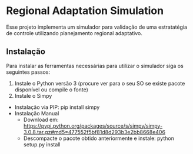 # Regional Adaptation Simulation

Esse projeto implementa um simulador para validação de uma estratatégia de controle utilizando planejamento regional adaptativo.

## Instalação

Para instalar as ferramentas necessárias para utilizar o simulador siga os seguintes passos:

1. Instale o Python versão 3 (procure ver para o seu SO se existe pacote disponível ou compile o fonte)
2. Instale o Simpy
  + Instalação via PIP: pip install simpy
  + Instalação Manual
    + Download em: https://pypi.python.org/packages/source/s/simpy/simpy-3.0.8.tar.gz#md5=477552f5bf81d8d293b3e2bb8668e406
    + Descompacte o pacote obtido anteriormente e instale: python setup.py install
